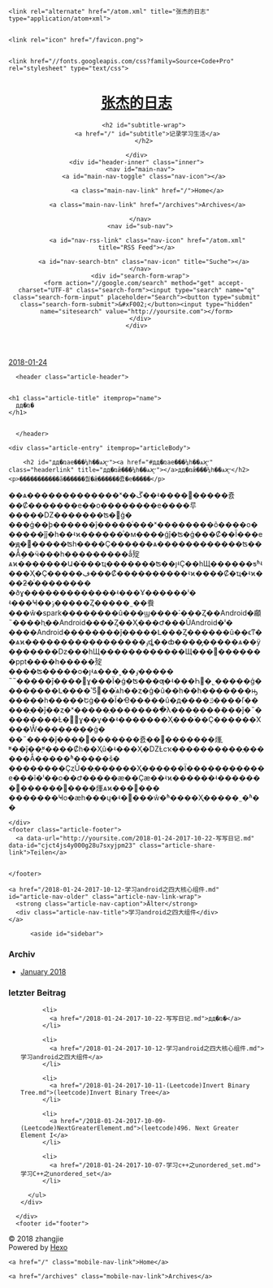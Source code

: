 <!DOCTYPE html>
<html>
<head>
  <meta charset="utf-8">
  

  
  <title>дд�ռ� | 张杰的日志</title>
  <meta name="viewport" content="width=device-width, initial-scale=1, maximum-scale=1">
  <meta name="description" content="дд�ռǣ���¼һ��ѧϰ״̬�����������ã������춼�ǣ������죬�е����� ��ѧ�������������ˣ��ڱ��ʵ���������죬��Ȼ�������е��о��������е����루�����Ǳ�������ʦ�󵼵ģ��ܿ��ģ��ϸ������ĵ�����ͨ���ˣ��������õ����о������ĵĵ�һ��ʵϰ������ͦ�м����ǵ">
<meta property="og:type" content="article">
<meta property="og:title" content="дд�ռ�">
<meta property="og:url" content="http://yoursite.com/2018-01-24-2017-10-22-写写日记.md">
<meta property="og:site_name" content="张杰的日志">
<meta property="og:description" content="дд�ռǣ���¼һ��ѧϰ״̬�����������ã������춼�ǣ������죬�е����� ��ѧ�������������ˣ��ڱ��ʵ���������죬��Ȼ�������е��о��������е����루�����Ǳ�������ʦ�󵼵ģ��ܿ��ģ��ϸ������ĵ�����ͨ���ˣ��������õ����о������ĵĵ�һ��ʵϰ������ͦ�м����ǵ">
<meta property="og:locale" content="zh-Hans">
<meta property="og:updated_time" content="2017-10-22T07:45:48.090Z">
<meta name="twitter:card" content="summary">
<meta name="twitter:title" content="дд�ռ�">
<meta name="twitter:description" content="дд�ռǣ���¼һ��ѧϰ״̬�����������ã������춼�ǣ������죬�е����� ��ѧ�������������ˣ��ڱ��ʵ���������죬��Ȼ�������е��о��������е����루�����Ǳ�������ʦ�󵼵ģ��ܿ��ģ��ϸ������ĵ�����ͨ���ˣ��������õ����о������ĵĵ�һ��ʵϰ������ͦ�м����ǵ">
  
    <link rel="alternate" href="/atom.xml" title="张杰的日志" type="application/atom+xml">
  
  
    <link rel="icon" href="/favicon.png">
  
  
    <link href="//fonts.googleapis.com/css?family=Source+Code+Pro" rel="stylesheet" type="text/css">
  
  <link rel="stylesheet" href="/css/style.css">
</head>

<body>
  <div id="container">
    <div id="wrap">
      <header id="header">
  <div id="banner"></div>
  <div id="header-outer" class="outer">
    <div id="header-title" class="inner">
      <h1 id="logo-wrap">
        <a href="/" id="logo">张杰的日志</a>
      </h1>
      
        <h2 id="subtitle-wrap">
          <a href="/" id="subtitle">记录学习生活</a>
        </h2>
      
    </div>
    <div id="header-inner" class="inner">
      <nav id="main-nav">
        <a id="main-nav-toggle" class="nav-icon"></a>
        
          <a class="main-nav-link" href="/">Home</a>
        
          <a class="main-nav-link" href="/archives">Archives</a>
        
      </nav>
      <nav id="sub-nav">
        
          <a id="nav-rss-link" class="nav-icon" href="/atom.xml" title="RSS Feed"></a>
        
        <a id="nav-search-btn" class="nav-icon" title="Suche"></a>
      </nav>
      <div id="search-form-wrap">
        <form action="//google.com/search" method="get" accept-charset="UTF-8" class="search-form"><input type="search" name="q" class="search-form-input" placeholder="Search"><button type="submit" class="search-form-submit">&#xF002;</button><input type="hidden" name="sitesearch" value="http://yoursite.com"></form>
      </div>
    </div>
  </div>
</header>
      <div class="outer">
        <section id="main"><article id="content-2017-10-22-写写日记" class="article article-type-content" itemscope itemprop="blogPost">
  <div class="article-meta">
    <a href="/2018-01-24-2017-10-22-写写日记.md" class="article-date">
  <time datetime="2018-01-24T13:16:48.435Z" itemprop="datePublished">2018-01-24</time>
</a>
    
  </div>
  <div class="article-inner">
    
    
      <header class="article-header">
        
  
    <h1 class="article-title" itemprop="name">
      дд�ռ�
    </h1>
  

      </header>
    
    <div class="article-entry" itemprop="articleBody">
      
        <h2 id="дд�ռae���¼һ��ѧϰ״̬"><a href="#дд�ռae���¼һ��ѧϰ״̬" class="headerlink" title="дд�ռǣ���¼һ��ѧϰ״̬"></a>дд�ռǣ���¼һ��ѧϰ״̬</h2><p>�����������ã������춼�ǣ������죬�е�����</p>
<p>��ѧ�������������ˣ��ڱ��ʵ���������죬��Ȼ�������е��о��������е����루�����Ǳ�������ʦ�󵼵ģ�<br>�ܿ��ģ��ϸ������ĵ�����ͨ���ˣ��������õ����о������ĵĵ�һ��ʵϰ������ͦ�м����ǵĵ�ʦ�ģ���Ȼ��Ϊ���е�ԭ�򣬵�����ʦһ����Ҫ�����ܶ�ѧ������������ʦ���Ǻܸ��ӵ���һ���������ǻ㱨ѧϰ�������Ա�ͬ���ҵ�������ʦ��ȷʵҪ��һЩ������ƽʱʵ���Ҳ�Ҫ�����ڣ���Ȼ����������ʵϰ����Ȼ�ҵ�ʵϰ���ƻ�ͨ��������<br>�ðɣ�������������ʵ���Ұ������ˡ�<br>ʵ���Ҹ��ݸ�����Ȥ�����˷��飬���ŵ�spark��������û���ϣ����˸���Ȥ��Android�顣˵����һֱ��Android����Ȥ��Ҳ���Ժ���ŪAndroid�ˡ�<br>����Android��������ǰ�����Լ���Ȥ������û��ϵͳ��ѧϰ�����������������ٶȡ��ȸ����̡�����ѧ��ÿ�ܻ������ǲ���һЩ������������Щ���񣬲�������ppt����һ�����㱨����ʦ�����о�ȷʵѧ���˲��ٶ�����<br>˵˵�����ĵ����԰ɣ���Ϊ�ǵ�ʦ���ƣ�ʵ���Һ͹�˾�����ģ��������Լ����˺ܶࡣ5��ͬѧһ��ȥ�ģ�û��һ��һ�������ԣ�����һ�����Եġ���Ϊ�Ҽ�����û�д����ݿ����ľ�����ֻ�ܵ�ǰ��ȥ�ˣ�����ֻ��������ְλ�������ܶ���ǰ�˵��������Ƚ��ٰɣ��ұ��ʵ�������Ҳ���࣬��Ҫ������Χ���Ŵ��������ġ�<br>��˵����ǰ����׼�������죬��׼�������㷨֪ʶ��ǰ��֪ʶ����Ȼһ��Ҳû�ʵ���Ҳ�ǱȽϲҡ����������ֻ������Ǻ�����ʱ�����š�<br>��������ҪȥŪ��ְ������Ҳ������Ϊ�����������е���ĩ�ˡ��о��Ժ�����æ��Ҫæ��ʵϰ������ʵ�������񣬿������񣬻����㷨ѧϰ���񡣡���<br>�������Ҹо�æһ���ų�ʵ����ŵ�ʱ����Ҳֻ�����˷�ʱ��</p>

      
    </div>
    <footer class="article-footer">
      <a data-url="http://yoursite.com/2018-01-24-2017-10-22-写写日记.md" data-id="cjct4js4y000g28u7sxyjpm23" class="article-share-link">Teilen</a>
      
      
    </footer>
  </div>
  
    
<nav id="article-nav">
  
  
    <a href="/2018-01-24-2017-10-12-学习android之四大核心组件.md" id="article-nav-older" class="article-nav-link-wrap">
      <strong class="article-nav-caption">Älter</strong>
      <div class="article-nav-title">学习android之四大组件</div>
    </a>
  
</nav>

  
</article>

</section>
        
          <aside id="sidebar">
  
    

  
    

  
    
  
    
  <div class="widget-wrap">
    <h3 class="widget-title">Archiv</h3>
    <div class="widget">
      <ul class="archive-list"><li class="archive-list-item"><a class="archive-list-link" href="/archives/2018/01/">January 2018</a></li></ul>
    </div>
  </div>


  
    
  <div class="widget-wrap">
    <h3 class="widget-title">letzter Beitrag</h3>
    <div class="widget">
      <ul>
        
          <li>
            <a href="/2018-01-24-2017-10-22-写写日记.md">дд�ռ�</a>
          </li>
        
          <li>
            <a href="/2018-01-24-2017-10-12-学习android之四大核心组件.md">学习android之四大组件</a>
          </li>
        
          <li>
            <a href="/2018-01-24-2017-10-11-(Leetcode)Invert Binary Tree.md">(leetcode)Invert Binary Tree</a>
          </li>
        
          <li>
            <a href="/2018-01-24-2017-10-09-(Leetcode)NextGreaterElement.md">(leetcode)496. Next Greater Element I</a>
          </li>
        
          <li>
            <a href="/2018-01-24-2017-10-07-学习c++之unordered_set.md">学习C++之unordered_set</a>
          </li>
        
      </ul>
    </div>
  </div>

  
</aside>
        
      </div>
      <footer id="footer">
  
  <div class="outer">
    <div id="footer-info" class="inner">
      &copy; 2018 zhangjie<br>
      Powered by <a href="http://hexo.io/" target="_blank">Hexo</a>
    </div>
  </div>
</footer>
    </div>
    <nav id="mobile-nav">
  
    <a href="/" class="mobile-nav-link">Home</a>
  
    <a href="/archives" class="mobile-nav-link">Archives</a>
  
</nav>
    

<script src="//ajax.googleapis.com/ajax/libs/jquery/2.0.3/jquery.min.js"></script>


  <link rel="stylesheet" href="/fancybox/jquery.fancybox.css">
  <script src="/fancybox/jquery.fancybox.pack.js"></script>


<script src="/js/script.js"></script>



  </div>
</body>
</html>